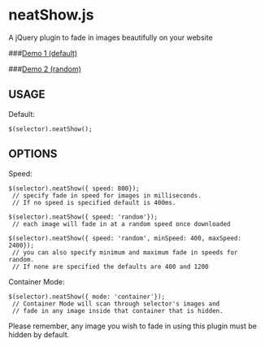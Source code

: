 neatShow.js
===========

A jQuery plugin to fade in images beautifully on your website

###[Demo 1 (default)](http://stevepapa.com/neatshowjs/examples/ "Demo 1 (default)")

###[Demo 2 (random)](http://stevepapa.com/neatshowjs/examples/random.html "Demo 2 (random)")



USAGE
-----

Default:

    $(selector).neatShow();

    
OPTIONS
-------


Speed:    
    
    $(selector).neatShow({ speed: 800});
     // specify fade in speed for images in milliseconds. 
     // If no speed is specified default is 400ms.

    $(selector).neatShow({ speed: 'random'});
     // each image will fade in at a random speed once downloaded

    $(selector).neatShow({ speed: 'random', minSpeed: 400, maxSpeed: 2400});
     // you can also specify minimum and maximum fade in speeds for random.
     // If none are specified the defaults are 400 and 1200
     
Container Mode: 

    $(selector).neatShow({ mode: 'container'});
     // Container Mode will scan through selector's images and  
     // fade in any image inside that container that is hidden.
     
     
     
Please remember, any image you wish to fade in using this plugin must be hidden by default.
